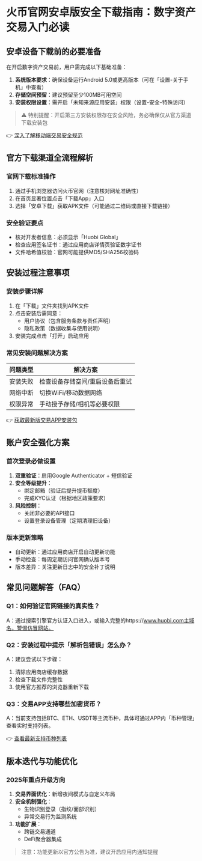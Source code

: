 # 火币官网安卓版安全下载指南：数字资产交易入门必读

## 安卓设备下载前的必要准备
在开启数字资产交易前，用户需完成以下基础准备：
1. **系统版本要求**：确保设备运行Android 5.0或更高版本（可在「设置-关于手机」中查看）
2. **存储空间预留**：建议预留至少100MB可用空间
3. **安装权限设置**：需开启「未知来源应用安装」权限（设置-安全-特殊访问）

> ⚠️ 特别提醒：开启第三方安装权限存在安全风险，务必确保仅从官方渠道下载安装包

👉 [深入了解移动端交易安全规范](https://bit.ly/okx_welcome)

## 官方下载渠道全流程解析
### 官网下载标准操作
1. 通过手机浏览器访问火币官网（注意核对网址准确性）
2. 在首页显著位置点击「下载App」入口
3. 选择「安卓下载」获取APK文件（可能通过二维码或直接下载链接）

### 安全验证要点
- 核对开发者信息：必须显示「Huobi Global」
- 检查应用签名证书：通过应用商店详情页验证数字证书
- 文件哈希值校验：官网可能提供MD5/SHA256校验码

## 安装过程注意事项
### 安装步骤详解
1. 在「下载」文件夹找到APK文件
2. 点击安装后需同意：
   - 用户协议（包含服务条款与责任声明）
   - 隐私政策（数据收集与使用说明）
3. 安装完成点击「打开」启动应用

### 常见安装问题解决方案
| 问题类型 | 解决方案 |
|---------|---------|
| 安装失败 | 检查设备存储空间/重启设备后重试 |
| 网络中断 | 切换WiFi/移动数据网络 |
| 权限异常 | 手动授予存储/相机等必要权限 |

👉 [获取最新版交易APP安装包](https://bit.ly/okx_welcome)

## 账户安全强化方案
### 首次登录必做设置
1. **双重验证**：启用Google Authenticator + 短信验证
2. **安全等级提升**：
   - 绑定邮箱（验证后提升提币额度）
   - 完成KYC认证（根据地区政策要求）
3. **风险控制**：
   - 关闭非必要的API接口
   - 设置登录设备管理（定期清理旧设备）

### 版本更新策略
- 自动更新：通过应用商店开启自动更新功能
- 手动检查：每周定期访问官网确认版本号
- 版本差异：关注更新日志中的安全补丁说明

## 常见问题解答（FAQ）
### Q1：如何验证官网链接的真实性？
A：通过搜索引擎官方认证入口进入，或输入完整的https://www.huobi.com主域名，警惕仿冒网站。

### Q2：安装过程中提示「解析包错误」怎么办？
A：建议尝试以下步骤：
1. 清除应用商店缓存数据
2. 检查下载文件完整性
3. 使用官方推荐的浏览器重新下载

### Q3：交易APP支持哪些加密货币？
A：当前支持包括BTC、ETH、USDT等主流币种，具体可通过APP内「币种管理」查看实时支持列表。

👉 [查看最新支持币种列表](https://bit.ly/okx_welcome)

## 版本迭代与功能优化
### 2025年重点升级方向
1. **交易界面优化**：新增夜间模式与自定义布局
2. **安全机制强化**：
   - 生物识别登录（指纹/面部识别）
   - 异常交易行为监测系统
3. **功能扩展**：
   - 跨链交易通道
   - DeFi聚合器集成

> 注意：功能更新以官方公告为准，建议开启应用内通知提醒
